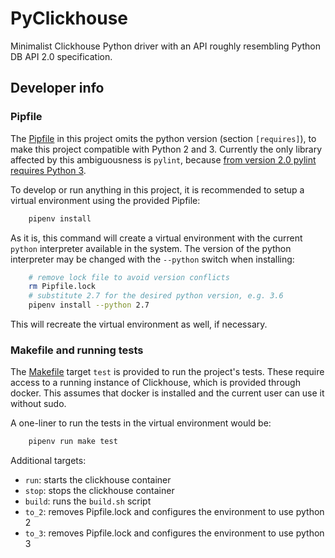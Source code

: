 # PyClickhouse
Minimalist Clickhouse Python driver with an API roughly resembling Python DB API 2.0 specification.

## Developer info

### Pipfile

The [Pipfile](Pipfile) in this project omits the python version (section `[requires]`), to make
this project compatible with Python 2 and 3. Currently the only library affected by
this ambiguousness is `pylint`, because
[from version 2.0 pylint requires Python 3](http://pylint.pycqa.org/en/latest/whatsnew/2.0.html).

To develop or run anything in this project, it is recommended to setup a virtual
environment using the provided Pipfile:

````bash
    pipenv install
````

As it is, this command will create a virtual environment with the current `python`
interpreter available in the system. The version of the python interpreter may be
changed with the `--python` switch when installing:

````bash
    # remove lock file to avoid version conflicts
    rm Pipfile.lock
    # substitute 2.7 for the desired python version, e.g. 3.6
    pipenv install --python 2.7
````

This will recreate the virtual environment as well, if necessary.

### Makefile and running tests

The [Makefile](Makefile) target `test` is provided to run the project's tests. These require
access to a running instance of Clickhouse, which is provided through docker. This assumes
that docker is installed and the current user can use it without sudo.

A one-liner to run the tests in the virtual environment would be:

````bash
    pipenv run make test
````

Additional targets:

- `run`: starts the clickhouse container
- `stop`: stops the clickhouse container
- `build`: runs the `build.sh` script
- `to_2`: removes Pipfile.lock and configures the environment to use python 2
- `to_3`: removes Pipfile.lock and configures the environment to use python 3
